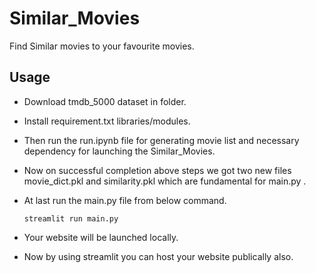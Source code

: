 # Similar_Movies
Find Similar movies to your favourite movies.

## Usage
- Download tmdb_5000 dataset in folder.
- Install requirement.txt libraries/modules.
- Then run the run.ipynb file for generating movie list and necessary dependency for launching the Similar_Movies.
- Now on successful completion above steps we got two new files movie_dict.pkl and similarity.pkl which are fundamental for main.py .
- At last run the main.py file from below command.
  
  ```
  streamlit run main.py
  ```
  
- Your website will be launched locally.
- Now by using streamlit you can host your website publically also.

